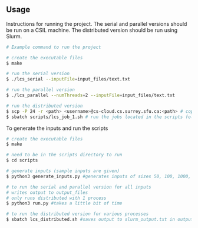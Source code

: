 
## Usage

Instructions for running the project. The serial and parallel versions should be run on a CSIL machine. The distributed version should be run using Slurm.

```bash
# Example command to run the project

# create the executable files
$ make

# run the serial version
$ ./lcs_serial --inputFile=input_files/text.txt

# run the parallel version
$ ./lcs_parallel --numThreads=2 --inputFile=input_files/text.txt

# run the distributed version
$ scp -P 24 -r <path> <username>@cs-cloud.cs.surrey.sfu.ca:<path> # copy the entire directory to slurm
$ sbatch scripts/lcs_job_1.sh # run the jobs located in the scripts folder
```

To generate the inputs and run the scripts

```bash
# create the executable files
$ make

# need to be in the scripts directory to run
$ cd scripts

# generate inputs (sample inputs are given)
$ python3 generate_inputs.py #generates inputs of sizes 50, 100, 1000, 5000. 10000 and 50000

# to run the serial and parallel version for all inputs 
# writes output to output_files 
# only runs distributed with 1 process
$ python3 run.py #takes a little bit of time

# to run the distributed version for various processes
$ sbatch lcs_distributed.sh #saves output to slurm_output.txt in output_files 
```
